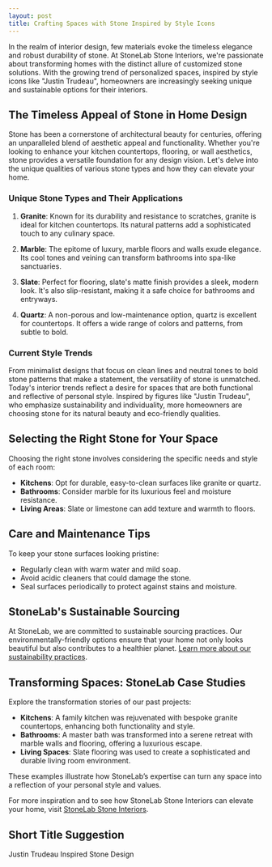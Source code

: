 ```yaml
---
layout: post
title: Crafting Spaces with Stone Inspired by Style Icons
---
```



In the realm of interior design, few materials evoke the timeless elegance and robust durability of stone. At StoneLab Stone Interiors, we're passionate about transforming homes with the distinct allure of customized stone solutions. With the growing trend of personalized spaces, inspired by style icons like "Justin Trudeau", homeowners are increasingly seeking unique and sustainable options for their interiors.

## The Timeless Appeal of Stone in Home Design

Stone has been a cornerstone of architectural beauty for centuries, offering an unparalleled blend of aesthetic appeal and functionality. Whether you're looking to enhance your kitchen countertops, flooring, or wall aesthetics, stone provides a versatile foundation for any design vision. Let's delve into the unique qualities of various stone types and how they can elevate your home.

### Unique Stone Types and Their Applications

1. **Granite**: Known for its durability and resistance to scratches, granite is ideal for kitchen countertops. Its natural patterns add a sophisticated touch to any culinary space.

2. **Marble**: The epitome of luxury, marble floors and walls exude elegance. Its cool tones and veining can transform bathrooms into spa-like sanctuaries.

3. **Slate**: Perfect for flooring, slate's matte finish provides a sleek, modern look. It's also slip-resistant, making it a safe choice for bathrooms and entryways.

4. **Quartz**: A non-porous and low-maintenance option, quartz is excellent for countertops. It offers a wide range of colors and patterns, from subtle to bold.

### Current Style Trends

From minimalist designs that focus on clean lines and neutral tones to bold stone patterns that make a statement, the versatility of stone is unmatched. Today's interior trends reflect a desire for spaces that are both functional and reflective of personal style. Inspired by figures like "Justin Trudeau", who emphasize sustainability and individuality, more homeowners are choosing stone for its natural beauty and eco-friendly qualities.

## Selecting the Right Stone for Your Space

Choosing the right stone involves considering the specific needs and style of each room:

- **Kitchens**: Opt for durable, easy-to-clean surfaces like granite or quartz.
- **Bathrooms**: Consider marble for its luxurious feel and moisture resistance.
- **Living Areas**: Slate or limestone can add texture and warmth to floors.

## Care and Maintenance Tips

To keep your stone surfaces looking pristine:

- Regularly clean with warm water and mild soap.
- Avoid acidic cleaners that could damage the stone.
- Seal surfaces periodically to protect against stains and moisture.

## StoneLab's Sustainable Sourcing

At StoneLab, we are committed to sustainable sourcing practices. Our environmentally-friendly options ensure that your home not only looks beautiful but also contributes to a healthier planet. [Learn more about our sustainability practices](https://stonelab.se).

## Transforming Spaces: StoneLab Case Studies

Explore the transformation stories of our past projects:

- **Kitchens**: A family kitchen was rejuvenated with bespoke granite countertops, enhancing both functionality and style.
- **Bathrooms**: A master bath was transformed into a serene retreat with marble walls and flooring, offering a luxurious escape.
- **Living Spaces**: Slate flooring was used to create a sophisticated and durable living room environment.

These examples illustrate how StoneLab’s expertise can turn any space into a reflection of your personal style and values.

For more inspiration and to see how StoneLab Stone Interiors can elevate your home, visit [StoneLab Stone Interiors](https://stonelab.se).

## Short Title Suggestion

Justin Trudeau Inspired Stone Design